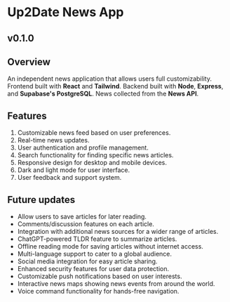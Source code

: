 # Up2Date News App
## v0.1.0

## Overview
An independent news application that allows users full customizability.
Frontend built with **React** and **Tailwind**. Backend built with **Node**, **Express**, and **Supabase's PostgreSQL**. 
News collected from the **News API**.

## Features

1. Customizable news feed based on user preferences.
2. Real-time news updates.
3. User authentication and profile management.
4. Search functionality for finding specific news articles.
5. Responsive design for desktop and mobile devices.
6. Dark and light mode for user interface.
7. User feedback and support system.

## Future updates

- Allow users to save articles for later reading.
- Comments/discussion features on each article.
- Integration with additional news sources for a wider range of articles.
- ChatGPT-powered TLDR feature to summarize articles.
- Offline reading mode for saving articles without internet access.
- Multi-language support to cater to a global audience.
- Social media integration for easy article sharing.
- Enhanced security features for user data protection.
- Customizable push notifications based on user interests.
- Interactive news maps showing news events from around the world.
- Voice command functionality for hands-free navigation.
